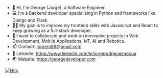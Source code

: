 - 👋 Hi, I'm George (Jorge), a Software Engineer.
- 💻 I'm a Backend developer specialising in Python and frameworks like Django and Flask. 
- 👨‍🎓 My goal is to improve my frontend skills with Javascript and React to keep growing as a full-stack developer.
- 🤝 I want to collaborate and work on innovative projects in Web Development, Mobile Applications, IoT, AI and Robotics.
- 📫 Contact: jorgern86@gmail.com
- 🔗 Linkedin: https://www.linkedin.com/in/jorgerodrigueznocua
- 🌏 Website: https://georgedeveloper.com

[![Hits](https://hits.seeyoufarm.com/api/count/incr/badge.svg?tab=repositories&url=https%3A%2F%2Fgithub.com%2Fjrodriguez19&count_bg=%2379C83D&title_bg=%23555555&icon=&icon_color=%23E7E7E7&title=hits&edge_flat=false)](https://hits.seeyoufarm.com)

<!---
jrodriguez19/jrodriguez19 is a ✨ special ✨ repository because its `README.md` (this file) appears on your GitHub profile.
You can click the Preview link to take a look at your changes.
--->
